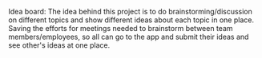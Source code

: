 Idea board:
The idea behind this project is to do brainstorming/discussion on different topics and show different ideas about each topic in one place. 
Saving the efforts for meetings needed to brainstorm between team members/employees, so all can go to the app and submit their ideas and 
see other's ideas at one place.
